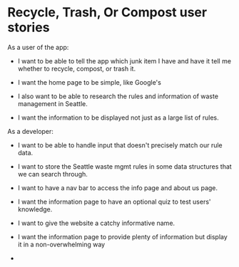 # Recycle, Trash, Or Compost user stories

As a user of the app:

- I want to be able to tell the app which junk item I have and have it tell me whether to recycle, compost, or trash it.

- I want the home page to be simple, like Google's

- I also want to be able to research the rules and information of waste management in Seattle.

- I want the information to be displayed not just as a large list of rules.

As a developer:

- I want to be able to handle input that doesn't precisely match our rule data.

- I want to store the Seattle waste mgmt rules in some data structures that we can search through.

- I want to have a nav bar to access the info page and about us page.

- I want the information page to have an optional quiz to test users' knowledge.

- I want to give the website a catchy informative name.

- I want the information page to provide plenty of information but display it in a non-overwhelming way

- 
